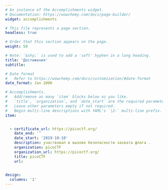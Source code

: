 ```yaml
---
# An instance of the Accomplishments widget.
# Documentation: https://wowchemy.com/docs/page-builder/
widget: accomplishments

# This file represents a page section.
headless: true

# Order that this section appears on the page.
weight: 50

# Note: `&shy;` is used to add a 'soft' hyphen in a long heading.
title: 'Достижения'
subtitle:

# Date format
#   Refer to https://wowchemy.com/docs/customization/#date-format
date_format: Jan 2006

# Accomplishments.
#   Add/remove as many `item` blocks below as you like.
#   `title`, `organization`, and `date_start` are the required parameters.
#   Leave other parameters empty if not required.
#   Begin multi-line descriptions with YAML's `|2-` multi-line prefix.
item:


  - certificate_url: https://picoctf.org/
    date_end: ''
    date_start: '2019-10-10'
    description: участвовал в вызове безопасности захвата флага .
    organization: picoCTF
    organization_url: https://picoctf.org/
    title: picoCTF
    url: 
  

design:
  columns: '1'
---
```

